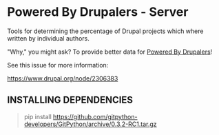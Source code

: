 Powered By Drupalers - Server
=============================

Tools for determining the percentage of Drupal projects which where written by
individual authors.

"Why," you might ask? To provide better data for [Powered By Drupalers](https://www.drupal.org/project/powered_by_drupalers)!

See this issue for more information:

https://www.drupal.org/node/2306383

INSTALLING DEPENDENCIES
-----------------------

> pip install https://github.com/gitpython-developers/GitPython/archive/0.3.2-RC1.tar.gz

